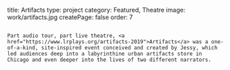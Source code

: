 title: Artifacts
type: project
category: Featured, Theatre
image: work/artifacts.jpg
createPage: false
order: 7

~~~

Part audio tour, part live theatre, <a href="https://www.lrplays.org/artifacts-2019">Artifacts</a> was a one-of-a-kind, site-inspired event conceived and created by Jessy, which led audiences deep into a labyrinthine urban artifacts store in Chicago and even deeper into the lives of two different narrators. 